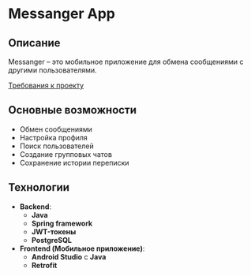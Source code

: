 # Messanger App
## Описание
Messanger – это мобильное приложение для обмена сообщениями с другими пользователями.

[Требования к проекту](docs/requirements.md)
## Основные возможности
- Обмен сообщениями
- Настройка профиля
- Поиск пользователей
- Создание групповых чатов
- Сохранение истории переписки
## Технологии
- **Backend**:
    - **Java**
    - **Spring framework**
    - **JWT-токены**
    - **PostgreSQL**
- **Frontend (Мобильное приложение)**:
    - **Android Studio** с **Java**
    - **Retrofit**
